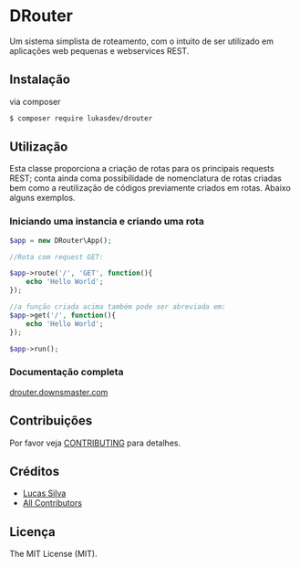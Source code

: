 # DRouter

Um sistema simplista de roteamento, com o intuito de ser utilizado em aplicações
web pequenas e webservices REST.

## Instalação
via composer

``` bash
$ composer require lukasdev/drouter
```

## Utilização

<p>Esta classe proporciona a criação de rotas para os principais requests REST;
conta ainda coma possibilidade de nomenclatura de rotas criadas bem como a 
reutilização de códigos previamente criados em rotas.
Abaixo alguns exemplos.</p>

<h3>Iniciando uma instancia e criando uma rota</h3>

``` php
$app = new DRouter\App();

//Rota com request GET:

$app->route('/', 'GET', function(){
    echo 'Hello World';
});

//a função criada acima também pode ser abreviada em:
$app->get('/', function(){
    echo 'Hello World';
});

$app->run();
```
<h3>Documentação completa</h3>
<a href="http://drouter.downsmaster.com" target="_blank">drouter.downsmaster.com</a>

## Contribuições

Por favor veja [CONTRIBUTING](CONTRIBUTING.md) para detalhes.

## Créditos

- [Lucas Silva](https://github.com/lukasdev)
- [All Contributors](https://github.com/lukasdev/DRouter/contributors)

## Licença

The MIT License (MIT).
